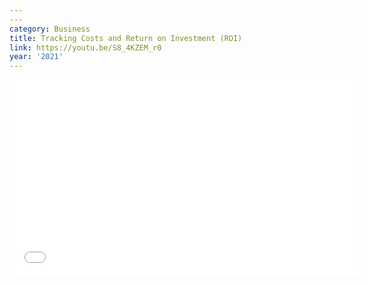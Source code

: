 ```yaml
---
---
category: Business
title: Tracking Costs and Return on Investment (ROI)
link: https://youtu.be/S8_4KZEM_r0
year: '2021'
---
```

<iframe width="560" height="315" src="{{ page.link }}" frameborder="0" allowfullscreen></iframe>

